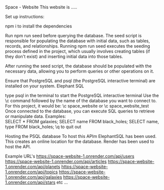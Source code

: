 Space - Website 
This website is ..... 



Set up instructions: 

npm i to install the dependencies

Run npm run seed before querying the database. 
The seed script is responsible for populating the database with initial data, such as tables, records, and relationships.
Running npm run seed executes the seeding process defined in the project, which usually involves creating tables (if they don't exist) and inserting initial data into those tables.

After running the seed script, the database should be populated with the necessary data, allowing you to perform queries or other 
operations on it.




Ensure that PostgreSQL and psql (the PostgreSQL interactive terminal) are installed on your system.
Elephant SQL

type psql in the terminal to start the PostgreSQL interactive terminal 
Use the \c command followed by the name of the database you want to connect to.
For this project, it would be: \c space_website or \c space_website_test
Once connected to the database, you can execute SQL queries to retrieve or manipulate data. 
Examples:  
SELECT * FROM galaxies;
SELECT name FROM black_holes; 
SELECT name, type FROM black_holes; 
\q to quit out






Hosting the PSQL database 
To host this APIm ElephantSQL has been used. This creates an online location for the database.
Render has been used to host the API. 

Example URL's
https://space-website-1.onrender.com/api/users
https://space-website-1.onrender.com/api/articles
https://space-website-1.onrender.com/api/planets
https://space-website-1.onrender.com/api/topics
https://space-website-1.onrender.com/api/galaxies
https://space-website-1.onrender.com/api/stars 
etc ... 